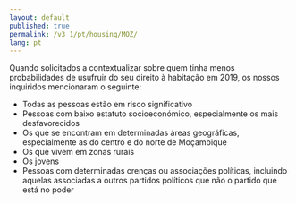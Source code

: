 ```yaml
---
layout: default
published: true
permalink: /v3_1/pt/housing/MOZ/
lang: pt
---
```


Quando solicitados a contextualizar sobre quem tinha menos probabilidades de usufruir do seu direito à habitação em 2019, os nossos inquiridos mencionaram o seguinte:

-	Todas as pessoas estão em risco significativo 
-	Pessoas com baixo estatuto socioeconómico, especialmente os mais desfavorecidos
-	Os que se encontram em determinadas áreas geográficas, especialmente as do centro e do norte de Moçambique
-	Os que vivem em zonas rurais
-	Os jovens
-	Pessoas com determinadas crenças ou associações políticas, incluindo aquelas associadas a outros partidos políticos que não o partido que está no poder
